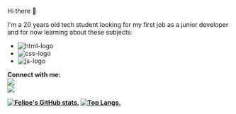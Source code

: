 Hi there 👋

I'm a 20 years old tech student looking for my first job as a junior developer and for now learning about these subjects:

- <img src="https://img.shields.io/badge/HTML5-E34F26?style=for-the-badge&logo=html5&logoColor=white" alt="html-logo"> 
- <img src="https://img.shields.io/badge/CSS3-1572B6?style=for-the-badge&logo=css3&logoColor=white" alt="css-logo">
- <img src="https://img.shields.io/badge/JavaScript-F7DF1E?style=for-the-badge&logo=javascript&logoColor=black" alt="js-logo">

<b> Connect with me: <b> <br>
  <img src="https://img.shields.io/badge/Instagram-E4405F?style=for-the-badge&logo=instagram&logoColor=white"> <br>
  <img src="https://img.shields.io/badge/LinkedIn-0077B5?style=for-the-badge&logo=linkedin&logoColor=white">

[![Felipe's GitHub stats](https://github-readme-stats.vercel.app/api?username=siqueirafelipe).](https://github.com/anuraghazara/github-readme-stats)
[![Top Langs](https://github-readme-stats.vercel.app/api/top-langs/?username=siqueirafelipe).](https://github.com/anuraghazara/github-readme-stats)
